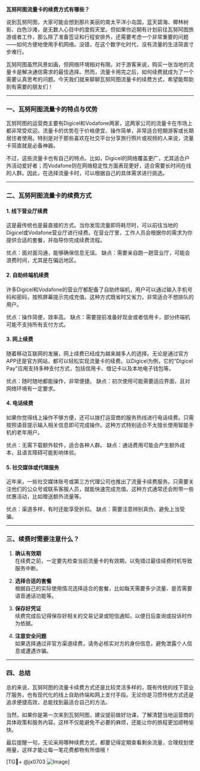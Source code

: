 **瓦努阿图流量卡的续费方式有哪些？**

说到瓦努阿图，大家可能会想到那片美丽的南太平洋小岛国，蓝天碧海、椰林树影、白色沙滩，是无数人心目中的度假天堂。但如果你近期有计划前往瓦努阿图旅游或者工作，那么除了准备签证和行程安排外，还需要考虑一个非常重要的问题——如何方便地使用手机网络。没错，在这个数字化时代，没有流量的生活简直寸步难行。

瓦努阿图虽然风景如画，但网络环境相对有限。对于游客来说，购买一张当地的流量卡是解决通信需求的最佳选择。然而，流量卡用完之后，如何续费就成为了一个需要认真思考的问题。今天我们就来聊聊瓦努阿图流量卡的续费方式，希望能帮助到有需要的朋友们！

---

### **一、瓦努阿图流量卡的特点与优势**

瓦努阿图的运营商主要有Digicel和Vodafone两家，这两家公司的流量卡在市场上都非常受欢迎。流量卡的优势在于价格便宜、操作简单，非常适合短期游客或长期居住者使用。特别是对于那些喜欢在社交平台分享旅行照片或视频的人来说，流量卡简直就是必备神器。

不过，这些流量卡也有自己的特点。比如，Digicel的网络覆盖更广，尤其适合户外活动爱好者；而Vodafone则在网络稳定性方面表现更好，适合需要长时间在线的人群。因此，在选择流量卡时，可以根据自己的具体需求进行挑选。

---

### **二、瓦努阿图流量卡的续费方式**

#### **1. 线下营业厅续费**
这是最传统也是最直接的方式。当你发现流量即将耗尽时，可以前往当地的Digicel或Vodafone营业厅进行续费。在营业厅里，工作人员会根据你的需求为你提供合适的套餐，并指导你完成续费流程。

优点：面对面沟通，能够确保信息无误。
缺点：需要亲自跑一趟营业厅，可能会浪费时间，尤其是在偏远地区。

#### **2. 自助终端机续费**
许多Digicel和Vodafone的营业厅都配备了自助终端机，用户可以通过输入手机号码和密码，按照屏幕提示完成充值。这种方式既省时又省力，非常适合不想排队的用户。

优点：操作简便，效率高。
缺点：需要提前准备好现金或者信用卡，部分终端机可能不支持所有支付方式。

#### **3. 网上续费**
随着移动互联网的发展，网上续费已经成为越来越多人的选择。无论是通过官方APP还是官方网站，都可以轻松实现流量卡的续费。以Digicel为例，它的“Digicel Pay”应用支持多种支付方式，包括信用卡、借记卡以及本地电子钱包等。

优点：随时随地都能操作，非常便捷。
缺点：初次使用可能需要适应界面，且对网络环境有一定要求。

#### **4. 电话续费**
如果你觉得线上操作不够方便，还可以拨打运营商的服务热线进行电话续费。只需按照语音提示输入相关信息即可完成操作。这种方式特别适合不太擅长使用智能手机的老年用户。

优点：无需下载额外软件，适合各种人群。
缺点：通话费用可能会产生额外成本，且语言障碍可能影响体验。

#### **5. 社交媒体或代理服务**
近年来，一些社交媒体账号或第三方代理公司也推出了流量卡续费服务。只需要关注他们的公众号或联系客服人员，就能快速完成充值。这种方式通常还会附带一些优惠活动，比如赠送额外流量等。

优点：渠道多样，有时还能享受折扣。
缺点：需要注意辨别真伪，避免上当受骗。

---

### **三、续费时需要注意什么？**

1. **确认有效期**  
   在续费之前，一定要先检查当前流量卡的有效期，以免错过最佳续费时机导致服务中断。

2. **选择合适的套餐**  
   根据自己的实际使用情况选择适合的套餐，比如每天需要多少流量、是否需要语音通话功能等。

3. **保存好凭证**  
   续费完成后记得保存好相关的交易记录或短信通知，以便日后查询或投诉时作为依据。

4. **注意安全问题**  
   如果选择通过非官方渠道续费，请务必核实对方的身份信息，避免泄露个人信息或遭遇诈骗。

---

### **四、总结**

总的来说，瓦努阿图的流量卡续费方式还是比较灵活多样的，既有传统的线下营业厅服务，也有现代化的线上自助终端和网上支付手段。无论你是习惯传统方式还是追求便捷高效，总能找到最适合自己的方法。

当然，如果你是第一次来到瓦努阿图，建议提前做好功课，了解清楚当地运营商的具体政策和服务内容。这样不仅能避免不必要的麻烦，还能让你的旅程更加顺畅愉快。

最后提醒一句，无论采用哪种续费方式，都要记得定期查看剩余流量，合理规划使用量，这样才能让每一笔花费都物有所值哦！

[TG💪+ @jx0703 ![Image](https://github.com/user-attachments/assets/dbca1d08-cadb-493c-b0ec-ad6f7a83f270)]